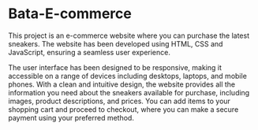 ﻿# Bata-E-commerce
This project is an e-commerce website where you can purchase the latest sneakers. The website has been developed using HTML, CSS and JavaScript, ensuring a seamless user experience.

The user interface has been designed to be responsive, making it accessible on a range of devices including desktops, laptops, and mobile phones. With a clean and intuitive design, the website provides all the information you need about the sneakers available for purchase, including images, product descriptions, and prices. You can add items to your shopping cart and proceed to checkout, where you can make a secure payment using your preferred method.
